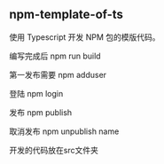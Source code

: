 
## npm-template-of-ts

使用 Typescript 开发 NPM 包的模版代码。   

编写完成后 npm run build  

第一发布需要 npm adduser  

登陆 npm login

发布 npm publish  

取消发布 npm unpublish name  

开发的代码放在src文件夹  





